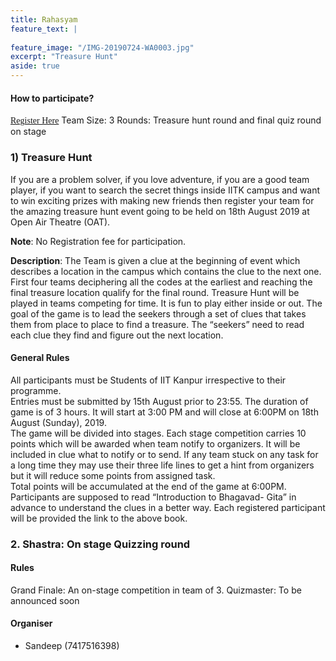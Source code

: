 ```yaml
---
title: Rahasyam
feature_text: |
  
feature_image: "/IMG-20190724-WA0003.jpg"
excerpt: "Treasure Hunt"
aside: true
---
```


#### How to participate?
[<span style="font-family:Papyrus; font-size:1em;">Register Here</span>](https://forms.gle/KdcxcBhTjBirV6pH8 "Event Registration link")
Team Size: 3
Rounds: Treasure hunt round and final quiz round on stage 
### 1) Treasure Hunt 
If you are a problem solver, if you love adventure, if you are a good team player, if you want to search the secret things inside IITK campus and want to win exciting prizes with making new friends then register your team for the amazing treasure hunt event going to be held on 18th August 2019 at Open Air Theatre (OAT).

<strong>Note</strong>: No Registration fee for participation.

<strong>Description</strong>: The Team is given a clue at the beginning of event which describes a location in the campus which contains the clue to the next one. First four teams deciphering all the codes at the earliest and reaching the final treasure location qualify for the final round.
Treasure Hunt will be played in teams competing for time. It is fun to play either inside or out.  The goal of the game is to lead the seekers through a set of clues that takes them from place to place to find a treasure.  The “seekers” need to read each clue they find and figure out the next location.

#### General Rules
All  participants must be Students of IIT Kanpur irrespective to their programme.	
Entries must be submitted by 15th August prior to 23:55.
The duration of game is of 3 hours. It will start at 3:00 PM and will close at 6:00PM on 18th August (Sunday), 2019. 	
The game will be divided into stages. Each stage competition carries 10 points which will be awarded when team notify to organizers. It will be included in clue what to notify or to send.	
If any team stuck on any task for a long time they may use their three life lines to get a hint from organizers but it will reduce some points from assigned task.	
Total points will be accumulated at the end of the game at 6:00PM.
Participants are supposed to read “Introduction to Bhagavad- Gita” in advance to understand the clues in a better way.
Each registered participant will be provided the link to the above book.


### 2. Shastra: On stage Quizzing round
#### Rules
Grand Finale: An on-stage competition in team of 3.
Quizmaster: To be announced soon

#### Organiser
- Sandeep (7417516398)


```
